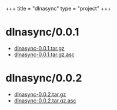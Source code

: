 +++
title = "dlnasync"
type = "project"
+++

# dlnasync/0.0.1
* [dlnasync-0.0.1.tar.gz](/dlnasync/dlnasync/0.0.1/dlnasync-0.0.1.tar.gz)
* [dlnasync-0.0.1.tar.gz.asc](/dlnasync/dlnasync/0.0.1/dlnasync-0.0.1.tar.gz.asc)

# dlnasync/0.0.2
* [dlnasync-0.0.2.tar.gz](/dlnasync/dlnasync/0.0.2/dlnasync-0.0.2.tar.gz)
* [dlnasync-0.0.2.tar.gz.asc](/dlnasync/dlnasync/0.0.2/dlnasync-0.0.2.tar.gz.asc)
